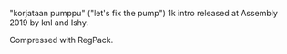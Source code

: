 "korjataan pumppu" ("let's fix the pump") 1k intro released at Assembly 2019 by knl and Ishy.

Compressed with RegPack.
